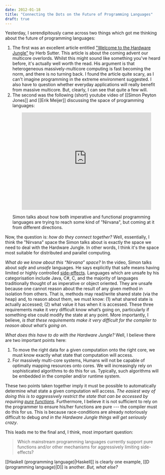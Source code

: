 ```yaml
---
date: 2012-01-18
title: "Connecting the Dots on the Future of Programming Languages"
draft: true
---
```


Yesterday, I serendipitously came across two things which got me thinking about the future of programming languages:
<ol>
	<li>The first was an excellent article entitled <a href="http://herbsutter.com/welcome-to-the-jungle/">"Welcome to the Hardware Jungle"</a> by Herb Sutter.  This article is about the coming advent our multicore overlords.  Whilst this might sound like something you've heard before, it's actually well worth the read.  His argument is that heterogeneous massively-multicore computing is fast becoming the norm, and there is no turning back.  I found the article quite scary, as I can't imagine programming in the extreme environment suggested.  I also have to question whether everyday applications will really benefit from massive multicore.  But, clearly, I can see that quite a few will.</li>
	<li>The second was the following (short) youtube video of [[Simon Peyton Jones]] and [[Erik Meijer]] discussing the space of programming languages: <p><center><iframe width="420" height="315" src="http://www.youtube.com/embed/iSmkqocn0oQ?feature=player_embedded" frameborder="0" allowfullscreen></iframe></center></p> Simon talks about how both imperative and functional programming languages are trying to reach some kind of "Nirvana", but coming at it from different directions.</li>
</ol>
Now, the question is: <em>how do they connect together?</em> Well, essentially, I think the "Nirvana" space the Simon talks about is exactly the space we need to deal with the Hardware Jungle.  In other words, I think it's the space most suitable for distributed and parallel computing.

<em>What do we know about this “Nirvana” space?</em> In the video, Simon talks about <em>safe</em> and <em>unsafe</em> languages. He says explicitly that safe means having limited or highly controlled <a href="http://en.wikipedia.org/wiki/Side_effect_%28computer_science%29">side-effects</a>. Languages which are unsafe by his categorisation include Java, C#, C, and the majority of languages traditionally thought of as imperative or object oriented. They are unsafe because one cannot reason about the result of any given method in isolation from others. That is, methods may read/write shared state (via the heap) and, to reason about them, we must know: (1) what shared state is actually accessed; (2) what value it has when it is accessed. These three requirements make it very difficult know what’s going on, particularly if something else could modify the state at any point. More importantly, I believe, <em>is that these requirements make it very difficult for the compiler to reason about what’s going on</em>.

<em>What does this have to do with the Hardware Jungle?</em>  Well, I believe there are two important points here:
<ol>
	<li>To move the right data for a given computation onto the right core, we must know exactly what state that computation will access.</li>
	<li>For massively multi-core systems, Humans will not be capable of optimally mapping resources onto cores.  We will increasingly rely on sophisticated algorithms to do this for us.  Typically, such algorithms will be embedded in the compiler and/or runtime system.</li>
</ol>

These two points taken together imply it must be possible to automatically determine what state a given computation will access.  <em>The easiest way of doing this is to aggressively restrict the state that can be accessed by requiring <a href="http://en.wikipedia.org/wiki/Functional_programming#Pure_functions">pure functions</a></em>.  Furthermore, I believe it is not sufficient to rely on the programmer to ensure his/her functions are pure --- the compiler must do this for us.  This is because race-conditions are already notoriously difficult to debug <em>and in the Hardware Jungle things will get seriously crazy</em>.

This leads me to the final and, I think, most important question:

<blockquote>
Which mainstream programming languages currently support pure functions and/or other mechanisms for aggressively limiting side-effects? 
</blockquote>

[[Haskell (programming language)|Haskell]] is clearly one example, [[D (programming language)|D]] is another.  <em>But, what else?</em>  


